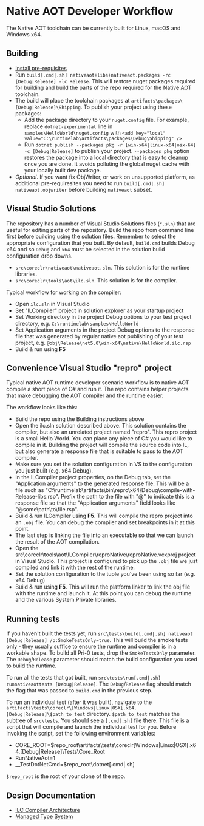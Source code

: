 # Native AOT Developer Workflow

The Native AOT toolchain can be currently built for Linux, macOS and Windows x64.

## Building

- [Install pre-requisites](../../README.md#build-requirements)
- Run `build[.cmd|.sh] nativeaot+libs+nativeaot.packages -rc [Debug|Release] -lc Release`. This will restore nuget packages required for building and build the parts of the repo required for the Native AOT toolchain.
- The build will place the toolchain packages at `artifacts\packages\[Debug|Release]\Shipping`. To publish your project using these packages:
   - Add the package directory to your `nuget.config` file. For example, replace `dotnet-experimental` line in `samples\HelloWorld\nuget.config` with `<add key="local" value="C:\runtimelab\artifacts\packages\Debug\Shipping" />`
   - Run `dotnet publish --packages pkg -r [win-x64|linux-x64|osx-64] -c [Debug|Release]` to publish your project. `--packages pkg` option restores the package into a local directory that is easy to cleanup once you are done. It avoids polluting the global nuget cache with your locally built dev package.
- *Optional*. If you want fix ObjWriter, or work on unsupported platform, as additional pre-requiresites you need to run `build[.cmd|.sh] nativeaot.objwriter` before building `nativeaot` subset.

## Visual Studio Solutions

The repository has a number of Visual Studio Solutions files (`*.sln`) that are useful for editing parts of the repository. Build the repo from command line first before building using the solution files. Remember to select the appropriate configuration that you built. By default, `build.cmd` builds Debug x64 and so `Debug` and `x64` must be selected in the solution build configuration drop downs.

- `src\coreclr\nativeaot\nativeaot.sln`. This solution is for the runtime libraries.
- `src\coreclr\tools\aot\ilc.sln`. This solution is for the compiler.

Typical workflow for working on the compiler:
- Open `ilc.sln` in Visual Studio
- Set "ILCompiler" project in solution explorer as your startup project
- Set Working directory in the project Debug options to your test project directory, e.g. `C:\runtimelab\samples\HelloWorld`
- Set Application arguments in the project Debug options to the response file that was generated by regular native aot publishing of your test project, e.g. `@obj\Release\net5.0\win-x64\native\HelloWorld.ilc.rsp`
- Build & run using **F5**

## Convenience Visual Studio "repro" project

Typical native AOT runtime developer scenario workflow is to native AOT compile a short piece of C# and run it. The repo contains helper projects that make debugging the AOT compiler and the runtime easier.

The workflow looks like this:

- Build the repo using the Building instructions above
- Open the ilc.sln solution described above. This solution contains the compiler, but also an unrelated project named "repro". This repro project is a small Hello World. You can place any piece of C# you would like to compile in it. Building the project will compile the source code into IL, but also generate a response file that is suitable to pass to the AOT compiler.
- Make sure you set the solution configuration in VS to the configuration you just built (e.g. x64 Debug).
- In the ILCompiler project properties, on the Debug tab, set the "Application arguments" to the generated response file. This will be a file such as "C:\runtimelab\artifacts\bin\repro\x64\Debug\compile-with-Release-libs.rsp". Prefix the path to the file with "@" to indicate this is a response file so that the "Application arguments" field looks like "@some\path\to\file.rsp".
- Build & run ILCompiler using **F5**. This will compile the repro project into an `.obj` file. You can debug the compiler and set breakpoints in it at this point.
- The last step is linking the file into an executable so that we can launch the result of the AOT compilation.
- Open the src\coreclr\tools\aot\ILCompiler\reproNative\reproNative.vcxproj project in Visual Studio. This project is configured to pick up the `.obj` file we just compiled and link it with the rest of the runtime.
- Set the solution configuration to the tuple you've been using so far (e.g. x64 Debug)
- Build & run using **F5**. This will run the platform linker to link the obj file with the runtime and launch it. At this point you can debug the runtime and the various System.Private libraries.

## Running tests

If you haven't built the tests yet, run `src\tests\build[.cmd|.sh] nativeaot [Debug|Release] /p:SmokeTestsOnly=true`. This will build the smoke tests only - they usually suffice to ensure the runtime and compiler is in a workable shape. To build all Pri-0 tests, drop the `SmokeTestsOnly` parameter. The `Debug`/`Release` parameter should match the build configuration you used to build the runtime.

To run all the tests that got built, run `src\tests\run[.cmd|.sh] runnativeaottests [Debug|Release]`. The `Debug`/`Release` flag should match the flag that was passed to `build.cmd` in the previous step.

To run an individual test (after it was built), navigate to the `artifacts\tests\coreclr\[Windows|Linux|OSX[.x64.[Debug|Release]\$path_to_test` directory. `$path_to_test` matches the subtree of `src\tests`. You should see a `[.cmd|.sh]` file there. This file is a script that will compile and launch the individual test for you. Before invoking the script, set the following environment variables:

* CORE_ROOT=$repo_root\artifacts\tests\coreclr\[Windows|Linux|OSX[.x64.[Debug|Release]\Tests\Core_Root
* RunNativeAot=1
* __TestDotNetCmd=$repo_root\dotnet[.cmd|.sh]

`$repo_root` is the root of your clone of the repo.

## Design Documentation

- [ILC Compiler Architecture](../../../design/coreclr/botr/ilc-architecture.md)
- [Managed Type System](../../../design/coreclr/botr/managed-type-system.md)
